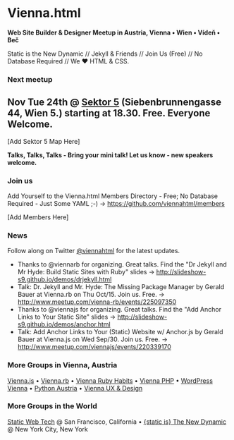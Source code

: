 ---
---

# Vienna.html

**Web Site Builder & Designer Meetup in Austria, Vienna • Wien • Vídeň • Beč**

Static is the New Dynamic // Jekyll & Friends // Join Us (Free) // No Database Required // We ♥ HTML & CSS.


### Next meetup

## Nov Tue 24th @ [Sektor 5](http://www.sektor5.at) (Siebenbrunnengasse 44, Wien 5.) starting at 18.30. Free. Everyone Welcome.

[Add Sektor 5 Map Here]

**Talks, Talks, Talks - Bring your mini talk! Let us know - new speakers welcome.**  


### Join us

Add Yourself to the Vienna.html Members Directory - Free; No Database Required - Just Some YAML ;-) -> <https://github.com/viennahtml/members>

[Add Members Here]


### News

Follow along on Twitter [@viennahtml](https://twitter.com/viennahtml) for the latest updates.

- Thanks to @viennarb for organizing. Great talks. Find the "Dr Jekyll and Mr Hyde: Build Static Sites with Ruby" slides -> <http://slideshow-s9.github.io/demos/drjekyll.html>
- Talk: Dr. Jekyll and Mr. Hyde: The Missing Package Manager by Gerald Bauer at Vienna.rb on Thu Oct/15. Join us. Free. -> <http://www.meetup.com/vienna-rb/events/225097350>
- Thanks to @viennajs for organizing. Great talks. Find the "Add Anchor Links to Your Static Site" slides -> <http://slideshow-s9.github.io/demos/anchor.html>
- Talk: Add Anchor Links to Your (Static) Website w/ Anchor.js by Gerald Bauer at Vienna.js on Wed Sep/30. Join us. Free. -> <http://www.meetup.com/viennajs/events/220339170>



### More Groups in Vienna, Austria

[Vienna.js](http://meetup.com/viennajs) •
[Vienna.rb](http://vienna-rb.at) •
[Vienna Ruby Habits](http://meetup.com/RubyHabits) •
[Vienna PHP](http://meetup.com/viennaphp) •
[WordPress Vienna](http://meetup.com/Vienna-WordPress-Meetup) •
[Python Austria](http://pyug.at) •
[Vienna UX & Design](http://meetup.com/uxwien)

### More Groups in the World

[Static Web Tech](http://www.staticwebtech.com) @ San Francisco, California  •
[{static is} The New Dynamic](http://meetup.com/The-New-Dynamic) @ New York City, New York
